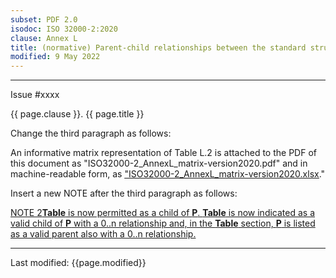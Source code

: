 ```yaml
---
subset: PDF 2.0
isodoc: ISO 32000-2:2020
clause: Annex L
title: (normative) Parent-child relationships between the standard structure elements in the standard structure namespace for PDF 2.0
modified: 9 May 2022
---
```


<ul class="noprint">
</ul>
<hr>

<link rel="stylesheet" href="../assets/iso-style.css">
<div class="isostyle">
<div class="fixedpopup" id="issuelink">
    Issue #xxxx
</div>


<p class="fake-h1">{{ page.clause }}. {{ page.title }}</p>

<p class="location">Change the third paragraph as follows:</p>

<p>
An informative matrix representation of Table L.2 is attached to the PDF of this document as "ISO32000-2_AnnexL_matrix-version2020.pdf" and
in machine-readable form, as <ins onMouseEnter="mouseEnter(this)" data-issue="64" data-iso="approved">
<a href="https://www.pdfa.org/norm-refs/ISO32000-2_AnnexL_matrix-version2020.xlsx">"ISO32000-2_AnnexL_matrix-version2020.xlsx</a></ins>."
</p>

<p class="location">Insert a new NOTE after the third paragraph as follows:</p>

<p class="hangingindent">
<ins onMouseEnter="mouseEnter(this)" data-issue="83" data-iso="approved">NOTE 2<b>Table</b> is now permitted as a child of <b>P</b>. <b>Table</b> is now indicated as a valid child
of <b>P</b> with a 0..n relationship and, in the <b>Table</b> section, <b>P</b> is listed as a valid parent also with a 0..n relationship.</ins>
</p>

</div>


<hr>
<p class="footnote">Last modified: {{page.modified}}</p>
